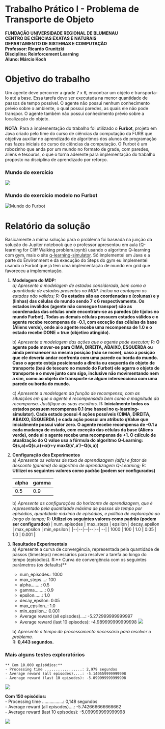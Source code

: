 # Trabalho Prático I - Problema de Transporte de Objeto

**FUNDAÇÃO UNIVERSIDADE REGIONAL DE BLUMENAU**  
**CENTRO DE CIÊNCIAS EXATAS E NATURAIS**  
**DEPARTAMENTO DE SISTEMAS E COMPUTAÇÃO**  
**Professor: Ricardo Grunitzki**  
**Disciplina: Reinforcement Learning**  
**Aluno: Márcio Koch**  

# Objetivo do trabalho

Um agente deve percorrer a grade 7 x 6, encontrar um objeto e transporta-lo até a base. Essa tarefa deve ser executada na menor quantidade de passos de tempo possível. O agente não possui nenhum conhecimento prévio sobre o ambiente, o qual possui paredes, as quais ele não pode transpor. O agente também não possui conhecimento prévio sobre a localização do objeto.

**NOTA**: Para a implementação do trabalho foi utilizado o **Furbot**, projeto em Java criado pelo time do curso de ciências da computação da FURB que objetiva auxiliar no aprendizado de algoritmos dos alunos de programação nas fazes iniciais do curso de ciências da computação. O Furbot é um robozinho que anda por um mundo no formato de grade, com paredes, aliens e tesouros, o que o torna aderente para implementação do trabalho proposto na disciplina de aprendizado por reforço.

### Mundo do exercício
![](https://github.com/lobokoch/reinforcement-learning/blob/main/mundo_proposto.png?raw=true)
### Mundo do exercício modelo no Furbot
![Mundo do Furbot](https://github.com/lobokoch/reinforcement-learning/blob/main/mundo_furbot.png?raw=true)

# Relatório da solução

Basicamente a minha solução para o problema foi baseada na junção da solução do Jupiter notebook que o professor apresentou em aula (Q-learning for Cliff Walking problem.ipynb) usando o algoritmo Q-learning com gym, mais o site [q-learning-simulator](https://www.mladdict.com/q-learning-simulator). Só implementei em Java e a parte do Environment e da execução do Steps do gym eu implementei usando o Furbot que já tem uma implementação de mundo em grid que favoreceu a implementação.

1. **Modelagem do MDP:**  
	*a) Apresente a modelagem de estados considerada, bem como a quantidade de estados presentes no MDP. Inclua na contagem os estados não válidos;*
	R: **Os estados são as coordenadas x (colunas) e y (linhas) das células do mundo sendo 7 x 6 respectivamente. Os estados inválidos (agente não consegue transpor) são as coordenadas das células onde encontram-se as paredes (de tijolos no mundo Furbot). Todas as demais células possuem estados válidos e o agente recebe recompensa de -0.1, com exceção das células da base (Aliens verde), onde ai o agente recebe uma recompensa de 1.0 e o estado recebe DONE = true (objetivo atingido).**
	
	b) *Apresente a modelagem das ações que o agente pode executar;*
	R: **O agente pode mover-se para CIMA, DIREITA, ABAIXO, ESQUERDA ou ainda permanecer na mesma posição (não se move), caso a posição que ele deveria andar confronta com uma parede ou borda do mundo. Caso o agente esteja posicionado a direita ou esquerda do objeto de transporte (baú de tesouro no mundo do Furbot) ele agarra o objeto de transporte e o move junto com sigo, inclusive não movimentando nem a sim, como ao objeto de transporte se algum intersecciona com uma parede ou borda do mundo.**
	
	c) *Apresente a modelagem da função de recompensa, com as situações em que o agente é recompensado bem como a magnitude da recompensa. Justifique as suas escolhas.*
	R: **Inicialmente todos os estados possuem recompensa 0.1 (me baseei no q-learning-simulator). Cada estado possui 4 ações possíveis (CIMA, DIREITA, ABAIXO, ESQUERDA ) e cada ação possui um atributo qValue que inicialmente possui valor zero. O agente recebe recompensa de -0.1 a cada mudança de estado, com exceção das células da base (Aliens verde), onde ai o agente recebe uma recompensa de +1. O cálculo de atualização do Q value usa a fórmula do algoritmo Q-Learning: Q(s,a)=Q(s,a)+α(r+γ maxQ(s​′​​,a​′​​)−Q(s,a))**

3. **Configuração dos Experimentos**  
	a) *Apresente os valores de taxa de aprendizagem (alfa) e fator de desconto (gamma) do algoritmo de aprendizagem Q-Learning;*
	R: **Utilizei os seguintes valores como padrão (podem ser configurados)**
	
	| alpha | gamma |
	|--|--|
	| 0.5 | 0.9 |  
	
	b) *Apresente as configurações do horizonte de aprendizagem, que é representado pela quantidade máxima de passos de tempo por episódios, quantidade máxima de episódios, e política de exploração ao longo do tempo;*
	R: **Utilizei os seguintes valores como padrão (podem ser configurados)**
	| num_episodes | max_steps | epsilon | decay_epsilon | max_epsilon | min_epsilon |
	|--|--|--|--|--| --|
	| 1000 | 100 | 1.0 | 0.05 | 1.0 |  0.001 |

4. **Resultados Experimentais**  
	a) Apresente a curva de convergência, representada pela quantidade de passos (timesteps) necessários para resolver a tarefa ao longo do tempo (episódios).
	R:** Curva de convergência com os seguintes parâmetros (os defaults)**
	- num_episodes.: 1000
	- max_steps....: 100
	- alpha........: 0.5
	- gamma........: 0.9
	- epsilon......: 1.0
	- decay_epsilon: 0.05
	- max_epsilon..: 1.0
	- min_epsilon..: 0.001
	- Average reward (all episodes)....: -5.272999999999997
	- Average reward (last 10 episodes): -4.989999999999998
	![](https://github.com/lobokoch/reinforcement-learning/blob/main/curva_convergencia_1.png?raw=true)
	
	b) *Apresente o tempo de processamento necessário para resolver o problema.*  
	R: **0,443 segundos.**

### Mais alguns testes exploratórios  

	** Com 10.000 episódios:**  
	- Processing time .................: 2,979 segundos  
	- Average reward (all episodes)....: -5.140559999999998  
	- Average reward (last 10 episodes): -5.099999999999998  

![](https://github.com/lobokoch/reinforcement-learning/blob/main/curva_convergencia_10_000.png?raw=true)

**Com 150 episódios:**  
	- Processing time .................: 0,148 segundos  
	- Average reward (all episodes)....: -5.742666666666662  
	- Average reward (last 10 episodes): -5.099999999999998  

![](https://github.com/lobokoch/reinforcement-learning/blob/main/curva_convergencia_150.png?raw=true)

